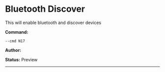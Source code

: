 # Bluetooth Discover
This will enable bluetooth and discover devices


**Command:** 
~~~
--cmd N17
~~~

**Author:** 

**Status:** Preview



***

